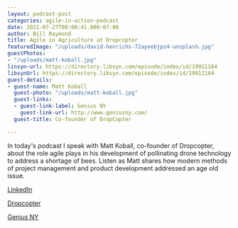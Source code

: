 ```yaml
---
layout: podcast-post
categories: agile-in-action-podcast
date: 2021-07-27T00:00:41.000-07:00
author: Bill Raymond
title: Agile in Agriculture at Dropcopter
featuredImage: "/uploads/david-henrichs-72ayeebjpz4-unsplash.jpg"
guestPhotos:
- "/uploads/matt-koball.jpg"
linsyn-url: https://directory.libsyn.com/episode/index/id/19911164
libsynUrl: https://directory.libsyn.com/episode/index/id/19911164
guest-details:
- guest-name: Matt Koball
  guest-photo: "/uploads/matt-koball.jpg"
  guest-links:
  - guest-link-label: Genius NY
    guest-link-url: http://www.geniusny.com/
  guest-title: Co-founder of DropCopter

---
```

In today's podcast I speak with Matt Koball, co-founder of Dropcopter, about the role agile plays in his development of pollinating drone technology to address a shortage of bees. Listen as Matt shares how modern methods of project management and product development addressed an age old issue.

[LinkedIn](https://www.linkedin.com/in/matt-koball-58197167/ "LinkedIn")

[Dropcopter](https://www.dropcopter.com/ "Dropcopter")

[Genius NY](geniusny.com "Genius NY")